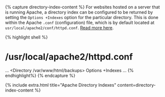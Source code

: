 {% capture directory-index-content %}
For websites hosted on a server that is running Apache, a directory index can be configured to be returned by setting the `Options +Indexes` option for the particular directory. This is done within the Apache `.conf` (configuration) file, which is by default located at `usr/local/apache2/conf/httpd.conf`. <a href="https://cwiki.apache.org/confluence/display/HTTPD/DirectoryListings" target="_blank">Read more here</a>.

{% highlight shell %}
# /usr/local/apache2/httpd.conf
...
<Directory /var/www/html/backups>
  Options +Indexes
</Directory>
...
{% endhighlight%}
{% endcapture %}

{% include extra.html title="Apache Directory Indexes" content=directory-index-content %}
